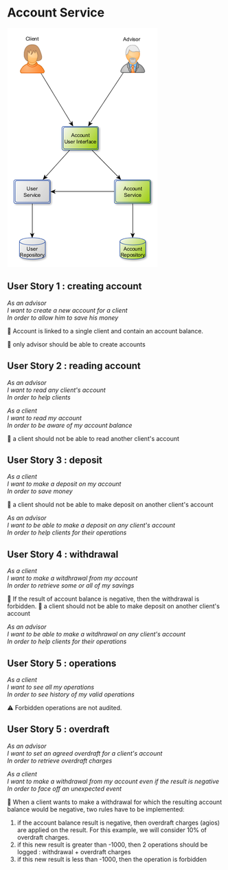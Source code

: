 # Account Service

<img src="AccountService.png"/>

## User Story 1 : creating account

*As an advisor<br>*
*I want to create a new account for a client<br>*
*In order to allow him to save his money<br>*

:speech_balloon: Account is linked to a single client and contain an account balance.

:speech_balloon: only advisor should be able to create accounts

## User Story 2 : reading account

*As an advisor<br>*
*I want to read any client's account<br>*
*In order to help clients<br>*

*As a client<br>*
*I want to read my account<br>*
*In order to be aware of my account balance<br>*

:speech_balloon: a client should not be able to read another client's account

## User Story 3 : deposit

*As a client<br>*
*I want to make a deposit on my account<br>*
*In order to save money<br>*

:speech_balloon: a client should not be able to make deposit on another client's account

*As an advisor<br>*
*I want to be able to make a deposit on any client's account<br>*
*In order to help clients for their operations<br>*

## User Story 4 : withdrawal

*As a client<br>*
*I want to make a witdhrawal from my account<br>*
*In order to retrieve some or all of my savings<br>*

:speech_balloon: If the result of account balance is negative, then the withdrawal is forbidden.
:speech_balloon: a client should not be able to make deposit on another client's account

*As an advisor<br>*
*I want to be able to make a witdhrawal on any client's account<br>*
*In order to help clients for their operations<br>*

## User Story 5 : operations

*As a client<br>*
*I want to see all my operations<br>*
*In order to see history of my valid operations<br>*

:warning: Forbidden operations are not audited.

## User Story 5 : overdraft

*As an advisor<br>*
*I want to set an agreed overdraft for a client's account<br>*
*In order to retrieve overdraft charges<br>*

*As a client<br>*
*I want to make a withdrawal from my account even if the result is negative<br>*
*In order to face off an unexpected event<br>*

:speech_balloon: When a client wants to make a withdrawal for which the resulting account balance would be negative, two rules have to be implemented:
1. if the account balance result is negative, then overdraft charges (agios) are applied on the result. For this example, we will consider 10% of overdraft charges. 
2. if this new result is greater than -1000, then 2 operations should be logged : withdrawal + overdraft charges
3. if this new result is less than -1000, then the operation is forbidden

